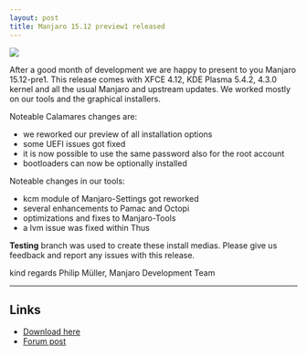 ```yaml
---
layout: post
title: Manjaro 15.12 preview1 released
---
```


<img src="https://manjaro.github.io/images/manjaro-15.12-pre1.jpg">

After a good month of development we are happy to present to you Manjaro 15.12-pre1. This release comes with XFCE 4.12, KDE Plasma 5.4.2, 4.3.0 kernel and all the usual Manjaro and upstream updates. We worked mostly on our tools and the graphical installers. 

Noteable Calamares changes are:

* we reworked our preview of all installation options
* some UEFI issues got fixed
* it is now possible to use the same password also for the root account
* bootloaders can now be optionally installed

Noteable changes in our tools:

* kcm module of Manjaro-Settings got reworked
* several enhancements to Pamac and Octopi
* optimizations and fixes to Manjaro-Tools
* a lvm issue was fixed within Thus

**Testing** branch was used to create these install medias. Please give us feedback and report any issues with this release.

kind regards
Philip Müller, Manjaro Development Team

----

## Links

* [Download here](http://manjaro.github.io/download/)
* [Forum post](https://forum.manjaro.org/index.php?topic=28141.0)

